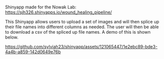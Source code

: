 Shinyapp made for the Nowak Lab: https://sjh326.shinyapps.io/wound_healing_pipeline/

This Shinyapp allows users to upload a set of images and will then splice up their file names into different columns as needed. The user will then be able to download a csv of the spliced up file names. A demo of this is shown below.

https://github.com/sylviah23/shinyapp/assets/121065447/1e2ebc89-bde3-4a4b-a859-142d0649e76b

